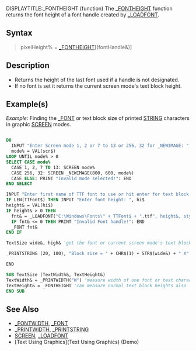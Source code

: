 DISPLAYTITLE:_FONTHEIGHT (function)
The [_FONTHEIGHT](_FONTHEIGHT) function returns the font height of a font handle created by [_LOADFONT](_LOADFONT).



## Syntax

> pixelHeight% = [_FONTHEIGHT](_FONTHEIGHT)[(fontHandle&)] 


## Description

* Returns the height of the last font used if a handle is not designated.
* If no font is set it returns the current screen mode's text block height.


## Example(s)

*Example:* Finding the [_FONT](_FONT) or text block size of printed [STRING](STRING) characters in graphic [SCREEN](SCREEN) modes.

```vb

DO
  INPUT "Enter Screen mode 1, 2 or 7 to 13 or 256, 32 for _NEWIMAGE: ", scr$
  mode% = VAL(scr$)
LOOP UNTIL mode% > 0
SELECT CASE mode%
  CASE 1, 2, 7 TO 13: SCREEN mode%
  CASE 256, 32: SCREEN _NEWIMAGE(800, 600, mode%)
  CASE ELSE: PRINT "Invalid mode selected!": END
END SELECT

INPUT "Enter first name of TTF font to use or hit enter for text block size: ", TTFont$
IF LEN(TTFont$) THEN INPUT "Enter font height: ", hi$
height& = VAL(hi$)
IF height& > 0 THEN
  fnt& = _LOADFONT("C:\Windows\Fonts\" + TTFont$ + ".ttf", height&, style$)
  IF fnt& <= 0 THEN PRINT "Invalid Font handle!": END
  _FONT fnt&
END IF

TextSize wide&, high& 'get the font or current screen mode's text block pixel size

_PRINTSTRING (20, 100), "Block size = " + CHR$(1) + STR$(wide&) + " X" + STR$(high&) + " " + CHR$(2)

END

SUB TextSize (TextWidth&, TextHeight&)
TextWidth& = _PRINTWIDTH("W") 'measure width of one font or text character
TextHeight& = _FONTHEIGHT 'can measure normal text block heights also
END SUB 

```


## See Also

* [_FONTWIDTH](_FONTWIDTH), [_FONT](_FONT)
* [_PRINTWIDTH](_PRINTWIDTH), [_PRINTSTRING](_PRINTSTRING)
* [SCREEN](SCREEN), [_LOADFONT](_LOADFONT)
* [Text Using Graphics](Text Using Graphics) (Demo)




